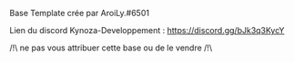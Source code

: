 Base Template crée par AroiLy.#6501

Lien du discord Kynoza-Developpement : https://discord.gg/bJk3q3KycY

/!\ ne pas vous attribuer cette base ou de le vendre /!\
